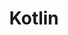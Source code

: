---
layout: list
title: Kotlin
slug: kotlin
menu: false
description: >
  Posts on kotlin and kotlin-jvm. Peek through java bytecode and kotlin IRs.
---